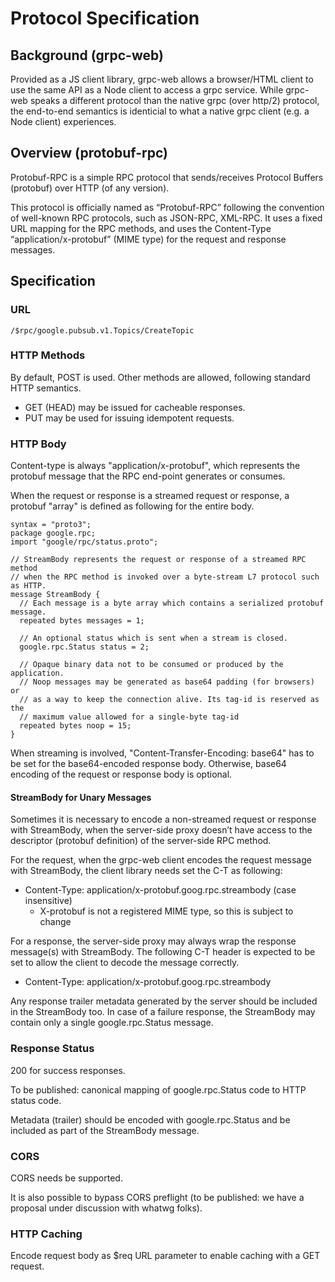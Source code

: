 # Protocol Specification

## Background (grpc-web)

Provided as a JS client library, grpc-web allows a browser/HTML client to use the same API as a Node client to access a grpc service.
While grpc-web speaks a different protocol than the native grpc (over http/2) protocol, the end-to-end semantics is identicial to 
what a native grpc client (e.g. a Node client) experiences.

## Overview (protobuf-rpc)

Protobuf-RPC is a simple RPC protocol that sends/receives Protocol Buffers (protobuf) over HTTP (of any version).

This protocol is officially named as “Protobuf-RPC” following the convention of well-known RPC protocols, such as JSON-RPC, XML-RPC. 
It uses a fixed URL mapping for the RPC methods, and uses the Content-Type “application/x-protobuf” (MIME type) 
for the request and response messages.

## Specification

### URL
    /$rpc/google.pubsub.v1.Topics/CreateTopic

### HTTP Methods

By default, POST is used. Other methods are allowed, following standard HTTP semantics.
* GET (HEAD) may be issued for cacheable responses. 
* PUT may be used for issuing idempotent requests.

### HTTP Body

Content-type is always "application/x-protobuf", which represents the protobuf message that the RPC end-point generates or consumes.

When the request or response is a streamed request or response, a protobuf "array" is defined as following for the entire body.

```
syntax = "proto3";
package google.rpc;
import "google/rpc/status.proto";

// StreamBody represents the request or response of a streamed RPC method
// when the RPC method is invoked over a byte-stream L7 protocol such as HTTP.
message StreamBody {
  // Each message is a byte array which contains a serialized protobuf message.
  repeated bytes messages = 1;

  // An optional status which is sent when a stream is closed.
  google.rpc.Status status = 2;

  // Opaque binary data not to be consumed or produced by the application.
  // Noop messages may be generated as base64 padding (for browsers) or
  // as a way to keep the connection alive. Its tag-id is reserved as the
  // maximum value allowed for a single-byte tag-id
  repeated bytes noop = 15;
}
```

When streaming is involved, "Content-Transfer-Encoding: base64" has to be set for the base64-encoded response body. 
Otherwise, base64 encoding of the request or response body is optional.

#### StreamBody for Unary Messages

Sometimes it is necessary to encode a non-streamed request or response with StreamBody, when the server-side proxy doesn’t have access to the descriptor (protobuf definition) of the server-side RPC method.

For the request, when the grpc-web client encodes the request message with StreamBody, the client library needs set the C-T as following:
* Content-Type: application/x-protobuf.goog.rpc.streambody  (case insensitive)
  * X-protobuf is not a registered MIME type, so this is subject to change

For a response, the server-side proxy may always wrap the response message(s) with StreamBody. The following C-T header is expected to be set to allow the client to decode the message correctly.
* Content-Type: application/x-protobuf.goog.rpc.streambody

Any response trailer metadata generated by the server should be included in the StreamBody too. In case of a failure response, the StreamBody may contain only a single google.rpc.Status message.

### Response Status

200 for success responses. 

To be published: canonical mapping of google.rpc.Status code to HTTP status code.

Metadata (trailer) should be encoded with google.rpc.Status and be included as part of the StreamBody message.

### CORS

CORS needs be supported. 

It is also possible to bypass CORS preflight (to be published: we have a proposal under discussion with whatwg folks).

### HTTP Caching

Encode request body as $req URL parameter to enable caching with a GET request.
